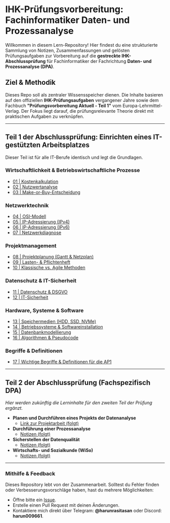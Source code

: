 # IHK-Prüfungsvorbereitung: Fachinformatiker Daten- und Prozessanalyse

Willkommen in diesem Lern-Repository! Hier findest du eine strukturierte Sammlung von Notizen, Zusammenfassungen und gelösten Prüfungsaufgaben zur Vorbereitung auf die **gestreckte IHK-Abschlussprüfung** für Fachinformatiker der Fachrichtung **Daten- und Prozessanalyse (DPA)**.

## Ziel & Methodik

Dieses Repo soll als zentraler Wissensspeicher dienen. Die Inhalte basieren auf den offiziellen **IHK-Prüfungsaufgaben** vergangener Jahre sowie dem Fachbuch **"Prüfungsvorbereitung Aktuell - Teil 1"** vom Europa-Lehrmittel-Verlag. Der Fokus liegt darauf, die prüfungsrelevante Theorie direkt mit praktischen Aufgaben zu verknüpfen.

---

## Teil 1 der Abschlussprüfung: Einrichten eines IT-gestützten Arbeitsplatzes

Dieser Teil ist für alle IT-Berufe identisch und legt die Grundlagen.

### Wirtschaftlichkeit & Betriebswirtschaftliche Prozesse
* [01 | Kostenkalkulation](./01_Wirtschaftlichkeit%20%E2%80%93%20Kostenkalkulation.md)
* [02 | Nutzwertanalyse](./02_Wirtschaftlichkeit%20%E2%80%93%20Nutzwertanalyse.md)
* [03 | Make-or-Buy-Entscheidung](./03_Wirtschaftlichkeit%20%E2%80%93%20Make-or-Buy.md)

### Netzwerktechnik
* [04 | OSI-Modell](./04_Netzwerktechnik%20%E2%80%93%20OSI-Modell.md)
* [05 | IP-Adressierung (IPv4)](./05_Netzwerktechnik%20%E2%80%93%20IP-Adressierung%20(IPv4).md)
* [06 | IP-Adressierung (IPv6)](./06_Netzwerktechnik%20%E2%80%93%20IP-Adressierung%20(IPv6).md)
* [07 | Netzwerkdiagnose](./07_Netzwerktechnik%20%E2%80%93%20Netzwerkdiagnose.md)

### Projektmanagement
* [08 | Projektplanung (Gantt & Netzplan)](./08_Projektmanagement%20%E2%80%93%20Projektplanung%20(Gantt%20&%20Netzplan).md)
* [09 | Lasten- & Pflichtenheft](./09_Projektmanagement%20%E2%80%93%20Lasten-%20&%20Pflichtenheft.md)
* [10 | Klassische vs. Agile Methoden](./10_Projektmanagement%20%E2%80%93%20Klassische%20vs.%20Agile%20Methoden.md)

### Datenschutz & IT-Sicherheit
* [11 | Datenschutz & DSGVO](./11_Datenschutz%20&%20DSGVO.md)
* [12 | IT-Sicherheit](./12_IT-Sicherheit.md)

### Hardware, Systeme & Software
* [13 | Speichermedien (HDD, SSD, NVMe)](./13_Speichermedien%20(HDD,%20SSD,%20NVMe).md)
* [14 | Betriebssysteme & Softwareinstallation](./14_Betriebssysteme%20&%20Softwareinstallation.md)
* [15 | Datenbankmodellierung](./15_Datenbankmodellierung.md)
* [16 | Algorithmen & Pseudocode](./16_Algorithmen%20&%20Pseudocode.md)

### Begriffe & Definitionen
* [17 | Wichtige Begriffe & Definitionen für die AP1](./17_Wichtige%20Begriffe%20&%20Definitionen%20für%20die%20AP1.md)

---

## Teil 2 der Abschlussprüfung (Fachspezifisch DPA)

*Hier werden zukünftig die Lerninhalte für den zweiten Teil der Prüfung ergänzt.*

* **Planen und Durchführen eines Projekts der Datenanalyse**
    * [Link zur Projektarbeit (folgt)]()
* **Durchführung einer Prozessanalyse**
    * [Notizen (folgt)]()
* **Sicherstellen der Datenqualität**
    * [Notizen (folgt)]()
* **Wirtschafts- und Sozialkunde (WiSo)**
    * [Notizen (folgt)]()

---

### Mithilfe & Feedback

Dieses Repository lebt von der Zusammenarbeit. Solltest du Fehler finden oder Verbesserungsvorschläge haben, hast du mehrere Möglichkeiten:
* Öffne bitte ein [Issue](https://github.com/harunrasitasan/fachinformatiker-pruefungsvorbereitung-dpa/issues).
* Erstelle einen Pull Request mit deinen Änderungen.
* Kontaktiere mich direkt über Telegram: **@harunrasitasan** oder Discord: **harun009661**.
